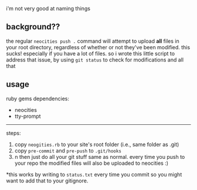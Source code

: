 i'm not very good at naming things


## background??

the regular `neocities push .` command will attempt to upload **all** files in
your root directory, regardless of whether or not they've been modified. this
sucks! especially if you have a lot of files. so i wrote this little script to
address that issue, by using `git status` to check for modifications and all
that


## usage

ruby gems dependencies:

- neocities
- tty-prompt

---

steps:

1. copy `neogities.rb` to your site's root folder (i.e., same folder as
   .git)
2. copy `pre-commit` and `pre-push` to `.git/hooks`
3. n then just do all your git stuff same as normal. every time you push to
   your repo the modified files will also be uploaded to neocities :)

\*this works by writing to `status.txt` every time you commit so you might want
to add that to your gitignore.
